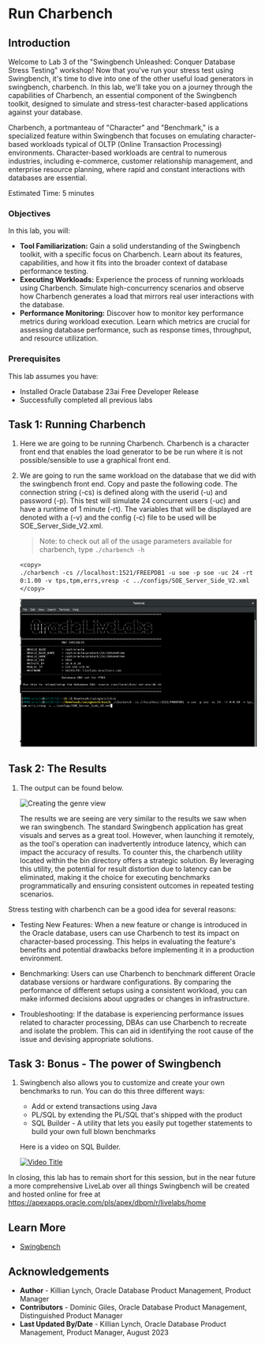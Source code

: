 # Run Charbench

## Introduction

Welcome to Lab 3 of the "Swingbench Unleashed: Conquer Database Stress Testing" workshop! Now that you've run your stress test using Swingbench, it's time to dive into one of the other useful load generators in swingbench, charbench. In this lab, we'll take you on a journey through the capabilities of Charbench, an essential component of the Swingbench toolkit, designed to simulate and stress-test character-based applications against your database.

Charbench, a portmanteau of "Character" and "Benchmark," is a specialized feature within Swingbench that focuses on emulating character-based workloads typical of OLTP (Online Transaction Processing) environments. Character-based workloads are central to numerous industries, including e-commerce, customer relationship management, and enterprise resource planning, where rapid and constant interactions with databases are essential.

Estimated Time: 5 minutes

### Objectives

In this lab, you will:

* **Tool Familiarization:** Gain a solid understanding of the Swingbench toolkit, with a specific focus on Charbench. Learn about its features, capabilities, and how it fits into the broader context of database performance testing.
* **Executing Workloads:** Experience the process of running workloads using Charbench. Simulate high-concurrency scenarios and observe how Charbench generates a load that mirrors real user interactions with the database.
* **Performance Monitoring:** Discover how to monitor key performance metrics during workload execution. Learn which metrics are crucial for assessing database performance, such as response times, throughput, and resource utilization.

### Prerequisites

This lab assumes you have:

* Installed Oracle Database 23ai Free Developer Release
* Successfully completed all previous labs


## Task 1: Running Charbench

1. Here we are going to be running Charbench. Charbench is a character front end that enables the load generator to be be run where it is not possible/sensible to use a graphical front end. 

2. We are going to run the same workload on the database that we did with the swingbench front end. Copy and paste the following code. The connection string (-cs) is defined along with the userid (-u) and password (-p). This test will simulate 24 concurrent users (-uc) and have a runtime of 1 minute (-rt). The variables that will be displayed are denoted with a (-v) and the config (-c) file to be used will be SOE\_Server\_Side_V2.xml. 
    > Note: to check out all of the usage parameters available for charbench, type `./charbench -h`

    ```
    <copy>
    ./charbench -cs //localhost:1521/FREEPDB1 -u soe -p soe -uc 24 -rt 0:1.00 -v tps,tpm,errs,vresp -c ../configs/SOE_Server_Side_V2.xml 
	</copy>
    ```
	![Creating the genre view](images/charbench.png " ")

## Task 2: The Results

1. The output can be found below. 

    ![Creating the genre view](images/charbench-output.gif " ")

    The results we are seeing are very similar to the results we saw when we ran swingbench. The standard Swingbench application has great visuals and serves as a great tool. However, when launching it remotely, as the tool's operation can inadvertently introduce latency, which can impact the accuracy of results. To counter this, the charbench utility located within the bin directory offers a strategic solution. By leveraging this utility, the potential for result distortion due to latency can be eliminated, making it the choice for executing benchmarks programmatically and ensuring consistent outcomes in repeated testing scenarios.

Stress testing with charbench can be a good idea for several reasons: 

* Testing New Features: When a new feature or change is introduced in the Oracle database, users can use Charbench to test its impact on character-based processing. This helps in evaluating the feature's benefits and potential drawbacks before implementing it in a production environment.

* Benchmarking: Users can use Charbench to benchmark different Oracle database versions or hardware configurations. By comparing the performance of different setups using a consistent workload, you can make informed decisions about upgrades or changes in infrastructure.

* Troubleshooting: If the database is experiencing performance issues related to character processing, DBAs can use Charbench to recreate and isolate the problem. This can aid in identifying the root cause of the issue and devising appropriate solutions.


## Task 3: Bonus - The power of Swingbench 

1. Swingbench also allows you to customize and create your own benchmarks to run. You can do this three different ways:

    * Add or extend transactions using Java
    * PL/SQL by extending the PL/SQL that's shipped with the product
    * SQL Builder - A utility that lets you easily put together statements to build your own full blown benchmarks

    Here is a video on SQL Builder.

    [![Video Title](https://img.youtube.com/vi/PzQpMFqO7KA/0.jpg)](https://www.youtube.com/watch?v=PzQpMFqO7KA)


In closing, this lab has to remain short for this session, but in the near future a more comprehensive LiveLab over all things Swingbench will be created and hosted online for free at https://apexapps.oracle.com/pls/apex/dbpm/r/livelabs/home


## Learn More

* [Swingbench](https://www.dominicgiles.com/index.html)


## Acknowledgements
* **Author** - Killian Lynch, Oracle Database Product Management, Product Manager
* **Contributors** - Dominic Giles, Oracle Database Product Management, Distinguished Product Manager
* **Last Updated By/Date** - Killian Lynch, Oracle Database Product Management, Product Manager, August 2023
